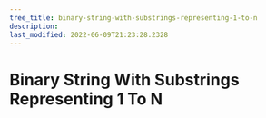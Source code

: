 ```yaml
---
tree_title: binary-string-with-substrings-representing-1-to-n
description: 
last_modified: 2022-06-09T21:23:28.2328
---
```


# Binary String With Substrings Representing 1 To N

